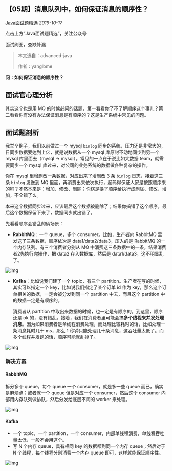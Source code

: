 ## 【05期】消息队列中，如何保证消息的顺序性？

[Java面试题精选](javascript:void(0);) *2019-10-17*

点击上方“Java面试题精选”，关注公众号

面试刷图，查缺补漏

> 本文选自：advanced-java
>
> 作者：yanglbme

**问：如何保证消息的顺序性？**

## 面试官心理分析

其实这个也是用 MQ 的时候必问的话题，第一看看你了不了解顺序这个事儿？第二看看你有没有办法保证消息是有顺序的？这是生产系统中常见的问题。

## 面试题剖析

我举个例子，我们以前做过一个 mysql `binlog` 同步的系统，压力还是非常大的，日同步数据要达到上亿，就是说数据从一个 mysql 库原封不动地同步到另一个 mysql 库里面去（mysql -> mysql）。常见的一点在于说比如大数据 team，就需要同步一个 mysql 库过来，对公司的业务系统的数据做各种复杂的操作。

你在 mysql 里增删改一条数据，对应出来了增删改 3 条 `binlog` 日志，接着这三条 `binlog` 发送到 MQ 里面，再消费出来依次执行，起码得保证人家是按照顺序来的吧？不然本来是：增加、修改、删除；你楞是换了顺序给执行成删除、修改、增加，不全错了么。

本来这个数据同步过来，应该最后这个数据被删除了；结果你搞错了这个顺序，最后这个数据保留下来了，数据同步就出错了。

先看看顺序会错乱的俩场景：

- **RabbitMQ**：一个 queue，多个 consumer。比如，生产者向 RabbitMQ 里发送了三条数据，顺序依次是 data1/data2/data3，压入的是 RabbitMQ 的一个内存队列。有三个消费者分别从 MQ 中消费这三条数据中的一条，结果消费者2先执行完操作，把 data2 存入数据库，然后是 data1/data3。这不明显乱了。



![img](https://mmbiz.qpic.cn/mmbiz_png/8KKrHK5ic6XDIt0s57MEKgelOepzNzCsYo47StIIMFVKBxd3lFQAZn72ouT0QURGCJq443EyTjs7uTXMmtxVDiaw/640?wx_fmt=png&tp=webp&wxfrom=5&wx_lazy=1&wx_co=1)



- **Kafka**：比如说我们建了一个 topic，有三个 partition。生产者在写的时候，其实可以指定一个 key，比如说我们指定了某个订单 id 作为 key，那么这个订单相关的数据，一定会被分发到同一个 partition 中去，而且这个 partition 中的数据一定是有顺序的。

  
  消费者从 partition 中取出来数据的时候，也一定是有顺序的。到这里，顺序还是 ok 的，没有错乱。接着，我们在消费者里可能会搞**多个线程来并发处理消息**。因为如果消费者是单线程消费处理，而处理比较耗时的话，比如处理一条消息耗时几十 ms，那么 1 秒钟只能处理几十条消息，这吞吐量太低了。而多个线程并发跑的话，顺序可能就乱掉了。

![img](https://mmbiz.qpic.cn/mmbiz_png/8KKrHK5ic6XDIt0s57MEKgelOepzNzCsYIyLDf1g1rIYico8xFr9aHQ4NbO8paa0AfBN8rH7myESg894dfR3sEjg/640?wx_fmt=png&tp=webp&wxfrom=5&wx_lazy=1&wx_co=1)



### 解决方案

#### RabbitMQ

拆分多个 queue，每个 queue 一个 consumer，就是多一些 queue 而已，确实是麻烦点；或者就一个 queue 但是对应一个 consumer，然后这个 consumer 内部用内存队列做排队，然后分发给底层不同的 worker 来处理。

![img](https://mmbiz.qpic.cn/mmbiz_png/8KKrHK5ic6XDIt0s57MEKgelOepzNzCsY0QfG7pk4sZujFFUWCIuu11ibOTBNBtcUnyPdllYXxlW63icvVXNHl39w/640?wx_fmt=png&tp=webp&wxfrom=5&wx_lazy=1&wx_co=1)

#### Kafka

- 一个 topic，一个 partition，一个 consumer，内部单线程消费，单线程吞吐量太低，一般不会用这个。
- 写 N 个内存 queue，具有相同 key 的数据都到同一个内存 queue；然后对于 N 个线程，每个线程分别消费一个内存 queue 即可，这样就能保证顺序性。





![img](https://mmbiz.qpic.cn/mmbiz_png/8KKrHK5ic6XDIt0s57MEKgelOepzNzCsYpKibVAVqxtPS1VUTVHSF91XTGkeSmKYuayyPVA6da6XR0SiaibEsyR38g/640?wx_fmt=png&tp=webp&wxfrom=5&wx_lazy=1&wx_co=1)